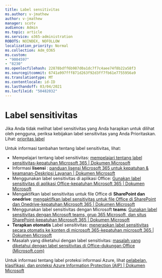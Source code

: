 ```yaml
---
title: Label sensitivitas
ms.author: v-jmathew
author: v-jmathew
manager: scotv
audience: Admin
ms.topic: article
ms.service: o365-administration
ROBOTS: NOINDEX, NOFOLLOW
localization_priority: Normal
ms.collection: Adm_O365
ms.custom:
- "9004597"
- "8230"
ms.openlocfilehash: 22878bdff6b987d0a1dc7f7c4aee74f8b22a58f3
ms.sourcegitcommit: 6741a997fff871d263f92d3ff7fb61e7755956a9
ms.translationtype: MT
ms.contentlocale: id-ID
ms.lasthandoff: 03/04/2021
ms.locfileid: "50482032"
---
```

# <a name="sensitivity-labels"></a>Label sensitivitas

Jika Anda tidak melihat label sensitivitas yang Anda harapkan untuk dilihat oleh pengguna, periksa kebijakan label sensitivitas yang Anda Prioritaskan. Lihat: [prioritas label](https://docs.microsoft.com/microsoft-365/compliance/sensitivity-labels)

Untuk informasi tambahan tentang label sensitivitas, lihat:

- Mempelajari tentang label sensitivitas: [mempelajari tentang label sensitivitas-kepatuhan Microsoft 365 | Dokumen Microsoft](https://docs.microsoft.com/microsoft-365/compliance/sensitivity-labels)
- Informasi **lisensi** : [panduan lisensi Microsoft 365 untuk kepatuhan & keamanan-Deskripsi Layanan | Dokumen Microsoft](https://docs.microsoft.com/office365/servicedescriptions/microsoft-365-service-descriptions/microsoft-365-tenantlevel-services-licensing-guidance/microsoft-365-security-compliance-licensing-guidance#information-protection)
- Menggunakan label sensitivitas di aplikasi Office: [Gunakan label sensitivitas di aplikasi Office-kepatuhan Microsoft 365 | Dokumen Microsoft](https://docs.microsoft.com/microsoft-365/compliance/sensitivity-labels-office-apps)
- Mengaktifkan label sensitivitas untuk file Office di **SharePoint dan onedrive**: [mengaktifkan label sensitivitas untuk file Office di SharePoint dan Onedrive-kepatuhan Microsoft 365 | Dokumen Microsoft](https://docs.microsoft.com/microsoft-365/compliance/sensitivity-labels-sharepoint-onedrive-files)
- Menggunakan label sensitivitas dengan Microsoft **teams**: [Gunakan label sensitivitas dengan Microsoft teams, grup 365 Microsoft, dan situs SharePoint-kepatuhan Microsoft 365 | Dokumen Microsoft](https://docs.microsoft.com/microsoft-365/compliance/sensitivity-labels-teams-groups-sites)
- **Terapkan otomatis** Label sensitivitas: [menerapkan label sensitivitas secara otomatis ke konten di microsoft 365-kepatuhan microsoft 365 | Dokumen Microsoft](https://docs.microsoft.com/microsoft-365/compliance/apply-sensitivity-label-automatically)
- Masalah yang diketahui dengan label sensitivitas: [masalah yang diketahui dengan label sensitivitas di Office-dukungan Office (Microsoft.com)](https://support.microsoft.com/office/known-issues-with-sensitivity-labels-in-office-b169d687-2bbd-4e21-a440-7da1b2743edc)

Untuk informasi tentang label proteksi informasi Azure, lihat [pelabelan, klasifikasi, dan proteksi Azure Information Protection (AIP) | Dokumen Microsoft](https://docs.microsoft.com/azure/information-protection/aip-classification-and-protection)
